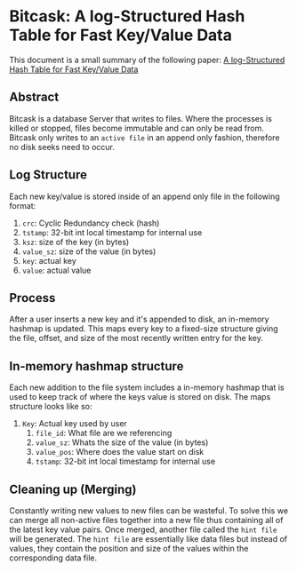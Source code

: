 # Bitcask: A log-Structured Hash Table for Fast Key/Value Data

This document is a small summary of the following paper:
[A log-Structured Hash Table for Fast Key/Value Data](https://github.com/basho/bitcask/blob/develop/doc/bitcask-intro.pdf)

## Abstract

Bitcask is a database Server that writes to files. Where the
processes is killed or stopped, files become immutable and can only
be read from. Bitcask only writes to an `active file` in an append
only fashion, therefore no disk seeks need to occur.

## Log Structure

Each new key/value is stored inside of an append only file in the
following format:

1. `crc`: Cyclic Redundancy check (hash)
2. `tstamp`: 32-bit int local timestamp for internal use
3. `ksz`: size of the key (in bytes)
4. `value_sz`: size of the value (in bytes)
5. `key`: actual key
6. `value`: actual value

## Process

After a user inserts a new key and it's appended to disk, an
in-memory hashmap is updated. This maps every key to a fixed-size
structure giving the file, offset, and size of the most recently
written entry for the key.

## In-memory hashmap structure

Each new addition to the file system includes a in-memory hashmap
that is used to keep track of where the keys value is stored on disk.
The maps structure looks like so:

1. `Key`: Actual key used by user
   1. `file_id`: What file are we referencing
   2. `value_sz`: Whats the size of the value (in bytes)
   3. `value_pos`: Where does the value start on disk
   4. `tstamp`: 32-bit int local timestamp for internal use

## Cleaning up (Merging)

Constantly writing new values to new files can be wasteful. To solve
this we can merge all non-active files together into a new file thus
containing all of the latest key value pairs. Once merged, another
file called the `hint file` will be generated. The `hint file` are
essentially like data files but instead of values, they contain
the position and size of the values within the corresponding data
file.
